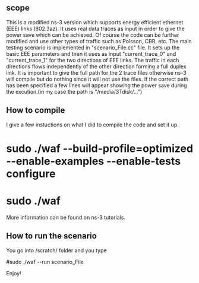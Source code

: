 scope
------
This is a modified ns-3 version which supports energy efficient ethernet (EEE) links 
(802.3az). It uses real data traces as input in order to give the power save
which can be achieved. Of course the code can be further modified and use other
types of traffic such as Poisson, CBR, etc.
The main testing scenario is implemented in "scenario_File.cc" file. It sets up
the basic EEE parameters and then it uses as input "current_trace_0" and 
"current_trace_1" for the two directions of EEE links. The traffic in each
directions flows independently of the other direction forming a full duplex
link. It is important to give the full path for the 2 trace files otherwise
ns-3 will compile but do nothing since it will not use the files. If the correct
path has been specified a few lines will appear showing the power save during
the excution.(in my case the path is "/media/3Tdisk/...")

How to compile
--------------
I give a few instuctions on what I did to compile the code and set it up.
# sudo ./waf --build-profile=optimized --enable-examples --enable-tests configure
# sudo ./waf 

More information can be found on ns-3 tutorials.

How to run the scenario
-----------------------
You go into /scratch/ folder and you type

#sudo ./waf --run scenario_File


Enjoy!

